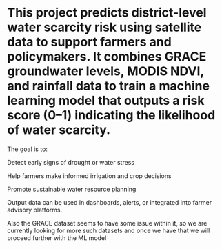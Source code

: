 # This project predicts district-level water scarcity risk using satellite data to support farmers and policymakers. It combines GRACE groundwater levels, MODIS NDVI, and rainfall data to train a machine learning model that outputs a risk score (0–1) indicating the likelihood of water scarcity.

The goal is to:

Detect early signs of drought or water stress

Help farmers make informed irrigation and crop decisions

Promote sustainable water resource planning

Output data can be used in dashboards, alerts, or integrated into farmer advisory platforms.

Also the GRACE dataset seems to have some issue within it, so we are currently looking for more such datasets and once we have that we will proceed further with the ML model 
